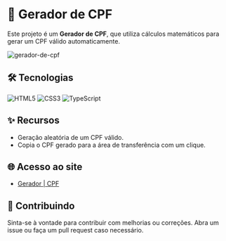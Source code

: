 # 🔢 Gerador de CPF
Este projeto é um **Gerador de CPF**, que utiliza cálculos matemáticos para gerar um CPF válido automaticamente.

![gerador-de-cpf](https://github.com/user-attachments/assets/48ee76bb-257e-46a8-ac70-e88cd4eccfbe)

## 🛠️ Tecnologias
<img alt="HTML5" src="https://img.shields.io/badge/HTML5-E34F26?style=for-the-badge&logo=html5&logoColor=white" /> <img alt="CSS3" src="https://img.shields.io/badge/CSS3-1572B6?style=for-the-badge&logo=css3&logoColor=white" /> ![TypeScript](https://img.shields.io/badge/typescript-%23007ACC.svg?style=for-the-badge&logo=typescript&logoColor=white)

## ✨ Recursos
- Geração aleatória de um CPF válido.
- Copia o CPF gerado para a área de transferência com um clique.

## 🌐 Acesso ao site
- [Gerador | CPF](https://vximoraes.github.io/gerador-de-cpf/)

## 🤝 Contribuindo
Sinta-se à vontade para contribuir com melhorias ou correções. Abra um issue ou faça um pull request caso necessário.
